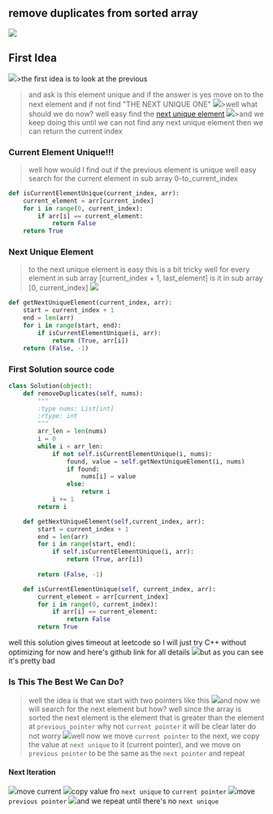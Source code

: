 ## remove duplicates from sorted array

![](./pics/remove_dupblicates_from_sorted_array_intro.png)

## First Idea
![](./pics/2.png)>the first idea is to look at the previous
>and ask is this element unique and if the
>answer is yes move on to the next element
>and if not find "THE NEXT UNIQUE ONE"
![](./pics/3.png)>well what should we do now? well easy find the [next unique element](#next-unique-element)
![](./pics/5.png)>and we keep doing this until we can not find any next unique element then we can return
>the current index


### Current Element Unique!!!
>well how would I find out if the previous element is unique well easy search for the current element
>in sub array 0-to_current_index

```python
def isCurrentElementUnique(current_index, arr):
    current_element = arr[current_index]
    for i in range(0, current_index):
        if arr[i] == current_element:
            return False
    return True
```

<a name="nue"></a>
### Next Unique Element
>to the next unique element is easy this is a bit tricky well for every element in sub array [current_index + 1, last_element]
>is it in sub array [0, current_index]
![](./pics/4.png)
```python
def getNextUniqueElement(current_index, arr):
    start = current_index + 1
    end = len(arr)
    for i in range(start, end):
        if isCurrentElementUnique(i, arr):
            return (True, arr[i])
    return (False, -1)
```

### First Solution source code
```py
class Solution(object):
    def removeDuplicates(self, nums):
        """
        :type nums: List[int]
        :rtype: int
        """
        arr_len = len(nums)
        i = 0
        while i < arr_len:
            if not self.isCurrentElementUnique(i, nums):
                found, value = self.getNextUniqueElement(i, nums)
                if found:
                    nums[i] = value
                else:
                    return i
            i += 1
        return i

    def getNextUniqueElement(self,current_index, arr):
        start = current_index + 1
        end = len(arr)
        for i in range(start, end):
            if self.isCurrentElementUnique(i, arr):
                return (True, arr[i])
        
        return (False, -1)

    def isCurrentElementUnique(self, current_index, arr):
        current_element = arr[current_index]
        for i in range(0, current_index):
            if arr[i] == current_element:
                return False
        return True
```

well this solution gives timeout at leetcode so I will just try C++ without optimizing for now
and here's github link for all details
![](./pics/6.png)but as you can see it's pretty bad

### Is This The Best We Can Do?
>well the idea is that we start with two pointers like this
![](./pics/7.png)and now we will search for the next element but how? well since the array is sorted
the next element is the element that is greater than the element at `previous pointer`
why not `current pointer` it will be clear later do not worry
![](./pics/8.png)well now we move `current pointer` to the next, we copy the value at `next unique` to it
(current pointer), and we move on `previous pointer` to be the same as the `next pointer`
and repeat
#### Next Iteration
![](./pics/9.png)move current
![](./pics/10.png)copy value fro `next unique` to `current pointer`
![](./pics/11.png)move `previous pointer`
![](./pics/10_1.png)and we repeat until there's no `next unique`


